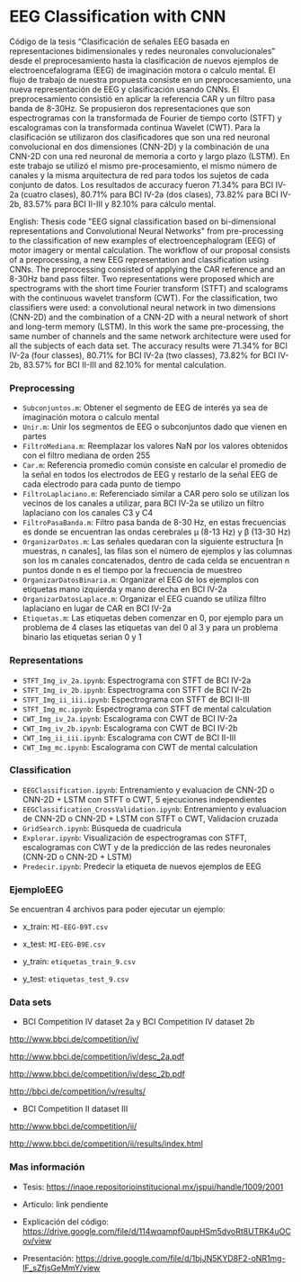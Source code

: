 # EEG Classification with CNN
Código de la tesis “Clasificación de señales EEG basada en representaciones bidimensionales y redes neuronales convolucionales” desde el preprocesamiento hasta la clasificación de nuevos ejemplos de electroencefalograma (EEG) de imaginación motora o calculo mental. El flujo de trabajo de nuestra propuesta consiste en un preprocesamiento, una nueva representación de EEG y clasificación usando CNNs. El preprocesamiento consistió en aplicar la referencia CAR y un filtro pasa banda de 8-30Hz. Se propusieron dos representaciones que son espectrogramas con la transformada de Fourier de tiempo corto (STFT) y escalogramas con la transformada continua Wavelet (CWT). Para la clasificación se utilizaron dos clasificadores que son una red neuronal convolucional en dos dimensiones (CNN-2D) y la combinación de una CNN-2D con una red neuronal de memoria a corto y largo plazo (LSTM).
En este trabajo se utilizó el mismo pre-procesamiento, el mismo número de canales y la misma arquitectura de red para todos los sujetos de cada conjunto de datos. Los resultados de accuracy fueron 71.34% para BCI IV-2a (cuatro clases), 80.71% para BCI IV-2a (dos clases), 73.82% para BCI IV-2b, 83.57% para BCI II-III y 82.10% para cálculo mental.

English:
Thesis code "EEG signal classification based on bi-dimensional representations and Convolutional Neural Networks" from pre-processing to the classification of new examples of electroencephalogram (EEG) of motor imagery or mental calculation. The workflow of our proposal consists of a preprocessing, a new EEG representation and classification using CNNs. The preprocessing consisted of applying the CAR reference and an 8-30Hz band pass filter. Two representations were proposed which are spectrograms with the short time Fourier transform (STFT) and scalograms with the continuous wavelet transform (CWT). For the classification, two classifiers were used: a convolutional neural network in two dimensions (CNN-2D) and the combination of a CNN-2D with a neural network of short and long-term memory (LSTM).
In this work the same pre-processing, the same number of channels and the same network architecture were used for all the subjects of each data set. The accuracy results were 71.34% for BCI IV-2a (four classes), 80.71% for BCI IV-2a (two classes), 73.82% for BCI IV-2b, 83.57% for BCI II-III and 82.10% for mental calculation.


### Preprocessing
* `Subconjuntos.m`: Obtener el segmento de EEG de interés ya sea de imaginación motora o calculo mental
* `Unir.m`: Unir los segmentos de EEG o subconjuntos dado que vienen en partes
* `FiltroMediana.m`: Reemplazar los valores NaN por los valores obtenidos con el filtro mediana de orden 255
* `Car.m`: Referencia promedio común consiste en calcular el promedio de la señal en todos los electrodos de EEG y restarlo de la señal EEG de cada electrodo para cada punto de tiempo
* `FiltroLaplaciano.m`: Referenciado similar a CAR pero solo se utilizan los vecinos de los canales a utilizar, para BCI IV-2a se utilizo un filtro laplaciano con los canales C3 y C4
* `FiltroPasaBanda.m`: Filtro pasa banda de 8-30 Hz, en estas frecuencias es donde se encuentran las ondas cerebrales µ (8-13 Hz) y β (13-30 Hz)
* `OrganizarDatos.m`: Las señales quedaran con la siguiente estructura [n muestras, n canales], las filas son el número de ejemplos y las columnas son los m canales concatenados, dentro de cada celda se encuentran n puntos donde n es el tiempo por la frecuencia de muestreo
* `OrganizarDatosBinaria.m`: Organizar el EEG de los ejemplos con etiquetas mano izquierda y mano derecha en BCI IV-2a
* `OrganizarDatosLaplace.m`: Organizar el EEG cuando se utiliza filtro laplaciano en lugar de CAR en BCI IV-2a
* `Etiquetas.m`: Las etiquetas deben comenzar en 0, por ejemplo para un problema de 4 clases las etiquetas van del 0 al 3 y para un problema binario las etiquetas serian 0 y 1

### Representations
* `STFT_Img_iv_2a.ipynb`: Espectrograma con STFT de BCI IV-2a
* `STFT_Img_iv_2b.ipynb`: Espectrograma con STFT de BCI IV-2b
* `STFT_Img_ii_iii.ipynb`: Espectrograma con STFT de BCI II-III
* `STFT_Img_mc.ipynb`: Espectrograma con STFT de mental calculation
* `CWT_Img_iv_2a.ipynb`: Escalograma con CWT de BCI IV-2a
* `CWT_Img_iv_2b.ipynb`: Escalograma con CWT de BCI IV-2b
* `CWT_Img_ii_iii.ipynb`: Escalograma con CWT de BCI II-III
* `CWT_Img_mc.ipynb`: Escalograma con CWT de mental calculation

### Classification
* `EEGClassification.ipynb`: Entrenamiento y evaluacion de CNN-2D o CNN-2D + LSTM con STFT o CWT, 5 ejecuciones independientes
* `EEGClassification_CrossValidation.ipynb`: Entrenamiento y evaluacion de CNN-2D o CNN-2D + LSTM con STFT o CWT, Validacion cruzada
* `GridSearch.ipynb`: Búsqueda de cuadricula
* `Explorar.ipynb`: Visualización de espectrogramas con STFT, escalogramas con CWT y de la predicción de las redes neuronales (CNN-2D o CNN-2D + LSTM)
* `Predecir.ipynb`: Predecir la etiqueta de nuevos ejemplos de EEG

### EjemploEEG
Se encuentran 4 archivos para poder ejecutar un ejemplo:

* x_train: `MI-EEG-B9T.csv`

* x_test: `MI-EEG-B9E.csv`

* y_train: `etiquetas_train_9.csv`

* y_test: `etiquetas_test_9.csv`

### Data sets
* BCI Competition IV dataset 2a y BCI Competition IV dataset 2b

http://www.bbci.de/competition/iv/

http://www.bbci.de/competition/iv/desc_2a.pdf

http://www.bbci.de/competition/iv/desc_2b.pdf

http://bbci.de/competition/iv/results/

* BCI Competition II dataset III

http://www.bbci.de/competition/ii/

http://www.bbci.de/competition/ii/results/index.html

### Mas información
* Tesis: https://inaoe.repositorioinstitucional.mx/jspui/handle/1009/2001

* Articulo: link pendiente

* Explicación del código: https://drive.google.com/file/d/114wqampf0aupHSm5dvoRt8UTRK4uOCov/view

* Presentación: https://drive.google.com/file/d/1bjJN5KYD8F2-oNR1mg-lF_sZfjsGeMmY/view